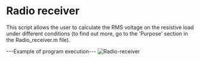 # Radio receiver
  This script allows the user to calculate the RMS voltage on the resistive load under different conditions (to find out more, go to the 'Purpose' section in the Radio_receiver.m file).

---Example of program execution---
![Radio-receiver](https://github.com/wizard-taras/radio-receiver/assets/88335604/ca0aacc1-f960-44f2-a700-27863760541d)
